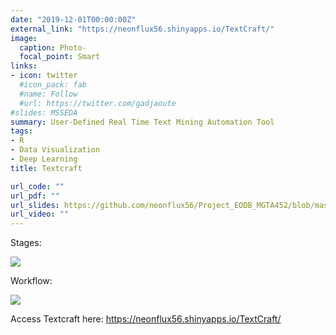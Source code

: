 ```yaml
---
date: "2019-12-01T00:00:00Z"
external_link: "https://neonflux56.shinyapps.io/TextCraft/"
image:
  caption: Photo-
  focal_point: Smart
links:
- icon: twitter
  #icon_pack: fab
  #name: Follow
  #url: https://twitter.com/gadjaoute
#slides: MSSEDA
summary: User-Defined Real Time Text Mining Automation Tool 
tags:
- R
- Data Visualization
- Deep Learning
title: Textcraft

url_code: ""
url_pdf: ""
url_slides: https://github.com/neonflux56/Project_EODB_MGTA452/blob/master/EODB.pptx
url_video: ""
---
```


Stages:

![](/project/interface/stages.PNG)

Workflow:

![](/project/interface/workflow.PNG)

Access Textcraft here: https://neonflux56.shinyapps.io/TextCraft/

